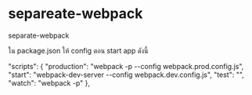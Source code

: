 # separeate-webpack
separate-webpack

ใน package.json
ให้ config ตอน start app ดังนี้


"scripts": {
    "production": "webpack -p --config webpack.prod.config.js",
    "start": "webpack-dev-server --config webpack.dev.config.js",
    "test": "",
    "watch": "webpack -p"
  },
